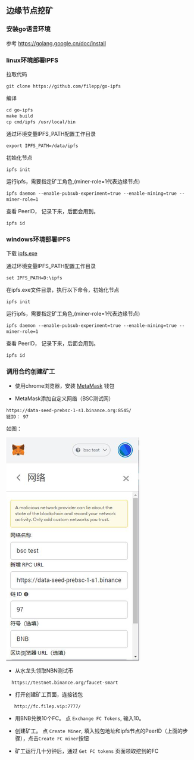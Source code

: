 
## 边缘节点挖矿

### 安装go语言环境
参考  https://golang.google.cn/doc/install  

### linux环境部署IPFS

拉取代码
```
git clone https://github.com/filepp/go-ipfs
```

编译
```
cd go-ipfs
make build
cp cmd/ipfs /usr/local/bin
```


通过环境变量IPFS_PATH配置工作目录  
```
export IPFS_PATH=/data/ipfs
```

初始化节点
```
ipfs init
```

运行ipfs，需要指定矿工角色,(miner-role=1代表边缘节点)
```
ipfs daemon --enable-pubsub-experiment=true --enable-mining=true --miner-role=1
```

查看 PeerID， 记录下来，后面会用到。
```
ipfs id
```


### windows环境部署IPFS

下载 [ipfs.exe](http://122.9.61.5:8888/down/k1OB9gZGiKwD)

通过环境变量IPFS_PATH配置工作目录  
```
set IPFS_PATH=D:\ipfs
```

在ipfs.exe文件目录，执行以下命令，初始化节点
```
ipfs init
```

运行ipfs，需要指定矿工角色,(miner-role=1代表边缘节点)
```
ipfs daemon --enable-pubsub-experiment=true --enable-mining=true --miner-role=1
```

查看 PeerID， 记录下来，后面会用到。
```
ipfs id
```

### 调用合约创建矿工

-  使用chrome浏览器，安装 [MetaMask](https://metamask.io/) 钱包 

-  MetaMask添加自定义网络（BSC测试网）
```
https://data-seed-prebsc-1-s1.binance.org:8545/
链ID： 97 
```
如图：

![](files/01.jpg)

-  从水龙头领取NBN测试币  
```
  https://testnet.binance.org/faucet-smart
```
   
- 打开创建矿工页面，连接钱包
```
   http://fc.filep.vip:7777/
```

- 用BNB兑换10个FC。 点 `Exchange FC Tokens`, 输入10。 

- 创建矿工。 点 `Create Miner`, 填入钱包地址和ipfs节点的PeerID（上面的步骤），点击`Create FC miner`按钮

- 矿工运行几十分钟后，通过 `Get FC tokens` 页面领取挖到的FC